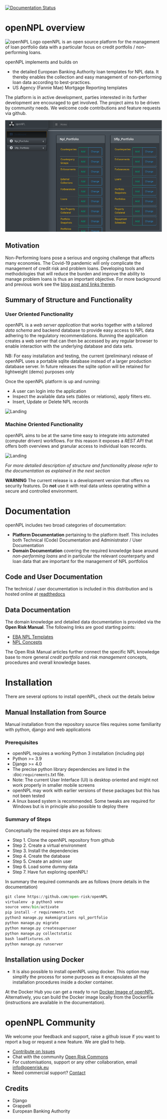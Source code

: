 [![Documentation Status](https://readthedocs.org/projects/opennpl/badge/?version=latest)](https://opennpl.readthedocs.io/en/latest/?badge=latest)

# openNPL overview
![openNPL Logo](/docs/source/opennpl-logo.png) openNPL is an open source platform for the management of loan portfolio data with a particular focus on credit portfolis / non-performing loans. 

openNPL implements and builds on 
* the detailed European Banking Authority loan templates for NPL data. It thereby enables the collection and easy management of non-performing loan data according to best-practices.
* US Agency (Fannie Mae) Mortgage Reporting templates

The platform is in active development, parties interested in its further development are encouraged to get involved. The project aims to be driven by community needs. We welcome code contributions and feature requests via github.

![Landing](/docs/source/screenshots/landing.png)


## Motivation
Non-Performing loans pose a serious and ongoing challenge that affects many economies. The Covid-19 pandemic will only complicate the management of credit risk and problem loans. Developing tools and methodologies that will reduce the burden and improve the ability to manage problem loans is thus an important objective. For more background and previous work see the [blog post and links therein](https://www.openriskmanagement.com/opennpl-open-source-npl-platform-first-release/).

## Summary of Structure and Functionality

### User Oriented Functionality
openNPL is a *web server application* that works together with a tailored *data schema* and backend database to provide easy access to NPL data adhering to the regulatory recommendations. Running the application creates a web server that can then be accessed by any regular browser to enable interaction with the underlying database and data sets. 

NB: For easy installation and testing, the current (preliminary) release of openNPL uses a portable sqlite database instead of a larger production database server. In future releases the sqlite option will be retained for lightweight (demo) purposes only  

Once the openNPL platform is up and running:

* A user can login into the application
* Inspect the available data sets (tables or relations), apply filters etc.
* Insert, Update or Delete NPL records

![Landing](/docs/source/screenshots/filter.png)

### Machine Oriented Functionality
openNPL aims to be at the same time easy to integrate into automated (computer driven) workflows. For this reason it exposes a *REST API* that offers both overviews and granular access to individual loan records.

![Landing](/docs/source/API.png)

*For more detailed description of structure and functionality please refer to the documentation as explained in the next section* 

**WARNING**
The current release is a development version that offers no security features. Do **not** use it with real data unless operating within a secure and controlled environment.

# Documentation
openNPL includes two broad categories of documentation:
* **Platform Documentation** pertaining to the platform itself. This includes both Technical (Code) Documentation
 and Administrator / User Documentation
* **Domain Documentation** covering the required knowledge base around *non-performing loans* and in 
particular the relevant counterparty and loan data that are important for the management of NPL portfolios

## Code and User Documentation
The technical / user documentation is included in this distribution and is hosted online at [readthedocs](http://opennpl.readthedocs.io) 

## Data Documentation
The domain knowledge and detailed data documentation is provided via the **Open Risk Manual**. The following links are good starting points:

* [EBA NPL Templates](https://www.openriskmanual.org/wiki/EBA_NPL_Template)
* [NPL Concepts](https://www.openriskmanual.org/wiki/Category:NPL)

The Open Risk Manual articles further connect the specific NPL knowledge base to more general *credit portfolio* and *risk management* concepts, procedures and overall knowledge bases.

# Installation 
There are several options to install openNPL, check out the details below

## Manual Installation from Source 
Manual installation from the repository source files requires some familiarity with python, django and web applications

### Prerequisites
- openNPL requires a working Python 3 installation (including pip)
- Python >= 3.9
- Django >= 4.0
- The precise python library dependencies are listed in the :doc:`requirements`.txt file.
- Note: The current User Interface (UI) is desktop oriented and might not work properly in smaller mobile screens
- openNPL may work with earlier versions of these packages but this has not been tested
- A linux based system is recommended. Some tweaks are required for Windows but is in principle also possible to deploy there

### Summary of Steps
Conceptually the required steps are as follows:
* Step 1. Clone the openNPL repository from github
* Step 2. Create a virtual environment
* Step 3. Install the dependencies
* Step 4. Create the database
* Step 5. Create an admin user
* Step 6. Load some dummy data
* Step 7. Have fun exploring openNPL!

In summary the required commands are as follows (more details in the documentation)
``` python
git clone https://github.com/open-risk/openNPL
virtualenv -p python3 venv
source venv/bin/activate
pip install -r requirements.txt
python3 manage.py makemigrations npl_portfolio
python manage.py migrate
python manage.py createsuperuser
python manage.py collectstatic
bash loadfixtures.sh
python manage.py runserver
```

## Installation using Docker

* It is also possible to install openNPL using docker. This option may simplify the process for some purposes as it encapsulates all the installation procedures inside a docker container. 
  
At the Docker Hub you can get a ready to run [Docker Image of openNPL](https://hub.docker.com/repository/docker/openrisk/opennpl_web). Alternatively, you can build the Docker image locally from the Dockerfile (instructions are available in the documentation).

# openNPL Community
We welcome your feedback and support, raise a github issue if you want to report a bug or request a new feature. We are glad to help.

- [Contribute on Issues](<https://github.com/open-risk/openNPL/issues>)
- Chat with the community [Open Risk Commons](<https://www.openriskcommons.org/c/open-source/opennpl/13>)
- For customisations, support or any other collaboration, email <info@openrisk.eu>
- Need commercial support? [Contact](https://www.openriskmanagement.com/contact/)

## Credits
* Django
* Grappelli
* European Banking Authority
